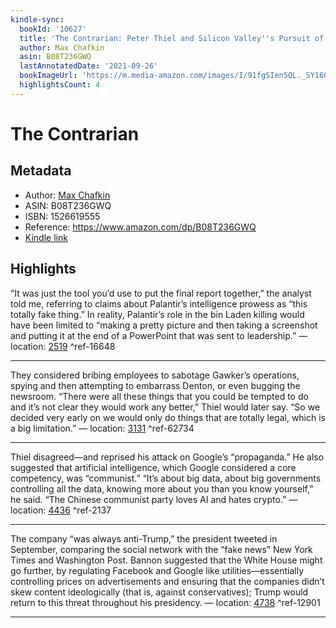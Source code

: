```yaml
---
kindle-sync:
  bookId: '10627'
  title: 'The Contrarian: Peter Thiel and Silicon Valley''s Pursuit of Power'
  author: Max Chafkin
  asin: B08T236GWQ
  lastAnnotatedDate: '2021-09-26'
  bookImageUrl: 'https://m.media-amazon.com/images/I/91fgSIenSQL._SY160.jpg'
  highlightsCount: 4
---
```

# The Contrarian
## Metadata
* Author: [Max Chafkin](https://www.amazon.com/Max-Chafkin/e/B092BF2ZRC/ref=dp_byline_cont_ebooks_1)
* ASIN: B08T236GWQ
* ISBN: 1526619555
* Reference: https://www.amazon.com/dp/B08T236GWQ
* [Kindle link](kindle://book?action=open&asin=B08T236GWQ)

## Highlights
“It was just the tool you’d use to put the final report together,” the analyst told me, referring to claims about Palantir’s intelligence prowess as “this totally fake thing.” In reality, Palantir’s role in the bin Laden killing would have been limited to “making a pretty picture and then taking a screenshot and putting it at the end of a PowerPoint that was sent to leadership.” — location: [2519](kindle://book?action=open&asin=B08T236GWQ&location=2519) ^ref-16648

---
They considered bribing employees to sabotage Gawker’s operations, spying and then attempting to embarrass Denton, or even bugging the newsroom. “There were all these things that you could be tempted to do and it’s not clear they would work any better,” Thiel would later say. “So we decided very early on we would only do things that are totally legal, which is a big limitation.” — location: [3131](kindle://book?action=open&asin=B08T236GWQ&location=3131) ^ref-62734

---
Thiel disagreed—and reprised his attack on Google’s “propaganda.” He also suggested that artificial intelligence, which Google considered a core competency, was “communist.” “It’s about big data, about big governments controlling all the data, knowing more about you than you know yourself,” he said. “The Chinese communist party loves AI and hates crypto.” — location: [4436](kindle://book?action=open&asin=B08T236GWQ&location=4436) ^ref-2137

---
The company “was always anti-Trump,” the president tweeted in September, comparing the social network with the “fake news” New York Times and Washington Post. Bannon suggested that the White House might go further, by regulating Facebook and Google like utilities—essentially controlling prices on advertisements and ensuring that the companies didn’t skew content ideologically (that is, against conservatives); Trump would return to this threat throughout his presidency. — location: [4738](kindle://book?action=open&asin=B08T236GWQ&location=4738) ^ref-12901

---
